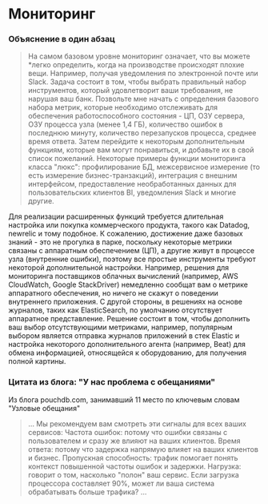 # Мониторинг

### Объяснение в один абзац

> На самом базовом уровне мониторинг означает, что вы можете *легко определить, когда на производстве происходят плохие вещи. Например, получая уведомления по электронной почте или Slack. Задача состоит в том, чтобы выбрать правильный набор инструментов, который удовлетворит ваши требования, не нарушая ваш банк. Позвольте мне начать с определения базового набора метрик, которые необходимо отслеживать для обеспечения работоспособного состояния - ЦП, ОЗУ сервера, ОЗУ процесса узла (менее 1,4 ГБ), количество ошибок в последнюю минуту, количество перезапусков процесса, среднее время ответа. Затем перейдите к некоторым дополнительным функциям, которые вам могут понравиться, и добавьте их в свой список пожеланий. Некоторые примеры функции мониторинга класса "люкс": профилирование БД, межсервисное измерение (то есть измерение бизнес-транзакций), интеграция с внешним интерфейсом, предоставление необработанных данных для пользовательских клиентов BI, уведомления Slack и многие другие.

Для реализации расширенных функций требуется длительная настройка или покупка коммерческого продукта, такого как Datadog, newrelic и тому подобное. К сожалению, достижение даже базовых знаний - это не прогулка в парке, поскольку некоторые метрики связаны с аппаратным обеспечением (ЦП), а другие живут в процессе узла (внутренние ошибки), поэтому все простые инструменты требуют некоторой дополнительной настройки. Например, решения для мониторинга поставщиков облачных вычислений (например, AWS CloudWatch, Google StackDriver) немедленно сообщат вам о метрике аппаратного обеспечения, но ничего не скажут о поведении внутреннего приложения. С другой стороны, в решениях на основе журналов, таких как ElasticSearch, по умолчанию отсутствует аппаратное представление. Решение состоит в том, чтобы дополнить ваш выбор отсутствующими метриками, например, популярным выбором является отправка журналов приложений в стек Elastic и настройка некоторого дополнительного агента (например, Beat) для обмена информацией, относящейся к оборудованию, для получения полной картины.

### Цитата из блога: "У нас проблема с обещаниями"

Из блога pouchdb.com, занимавший 11 место по ключевым словам "Узловые обещания"

> … Мы рекомендуем вам смотреть эти сигналы для всех ваших сервисов: Частота ошибок: потому что ошибки связаны с пользователем и сразу же влияют на ваших клиентов.
Время ответа: потому что задержка напрямую влияет на ваших клиентов и бизнес.
Пропускная способность: трафик помогает понять контекст повышенной частоты ошибок и задержки.
Нагрузка: говорит о том, насколько "полон" ваш сервис. Если загрузка процессора составляет 90%, может ли ваша система обрабатывать больше трафика?
…
